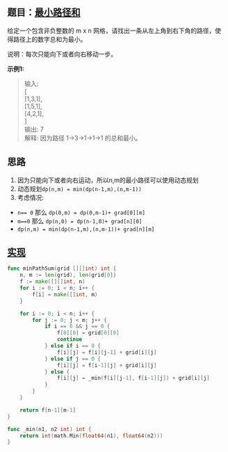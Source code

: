 ## 题目：[最小路径和](https://leetcode-cn.com/problems/minimum-path-sum/)

给定一个包含非负整数的 m x n 网格，请找出一条从左上角到右下角的路径，使得路径上的数字总和为最小。

说明：每次只能向下或者向右移动一步。

**示例1:**
>输入:  
>[  
>  [1,3,1],  
>  [1,5,1],  
>  [4,2,1],  
>]  
>输出: 7  
>解释: 因为路径 1→3→1→1→1 的总和最小。  
     
## 思路
1. 因为只能向下或者向右运动，所以n,m的最小路径可以使用动态规划
2. 动态规划`dp(n,m) = min(dp(n-1,m),(n,m-1))`
3. 考虑情况: 
* `n== 0` 那么 `dp(0,m) = dp(0,m-1)+ grad[0][m]`
* `m==0` 那么 `dp(n,0) = dp(n-1,0)+ grad[n][0]`
* `dp(n,m) = min(dp(n-1,m),(n,m-1))+ grad[n][m]`

## [实现](https://github.com/mzmuer/leetcode/blob/master/question64/answer_test.go)
```go
func minPathSum(grid [][]int) int {
	n, m := len(grid), len(grid[0])
	f := make([][]int, n)
	for i := 0; i < n; i++ {
		f[i] = make([]int, m)
	}

	for i := 0; i < n; i++ {
		for j := 0; j < m; j++ {
			if i == 0 && j == 0 {
				f[0][0] = grid[0][0]
				continue
			} else if i == 0 {
				f[i][j] = f[i][j-1] + grid[i][j]
			} else if j == 0 {
				f[i][j] = f[i-1][j] + grid[i][j]
			} else {
				f[i][j] = _min(f[i][j-1], f[i-1][j]) + grid[i][j]
			}
		}
	}

	return f[n-1][m-1]
}

func _min(n1, n2 int) int {
	return int(math.Min(float64(n1), float64(n2)))
}
```